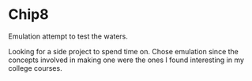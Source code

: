 # Chip8
Emulation attempt to test the waters.

Looking for a side project to spend time on. Chose emulation since the concepts involved in making one
were the ones I found interesting in my college courses.
